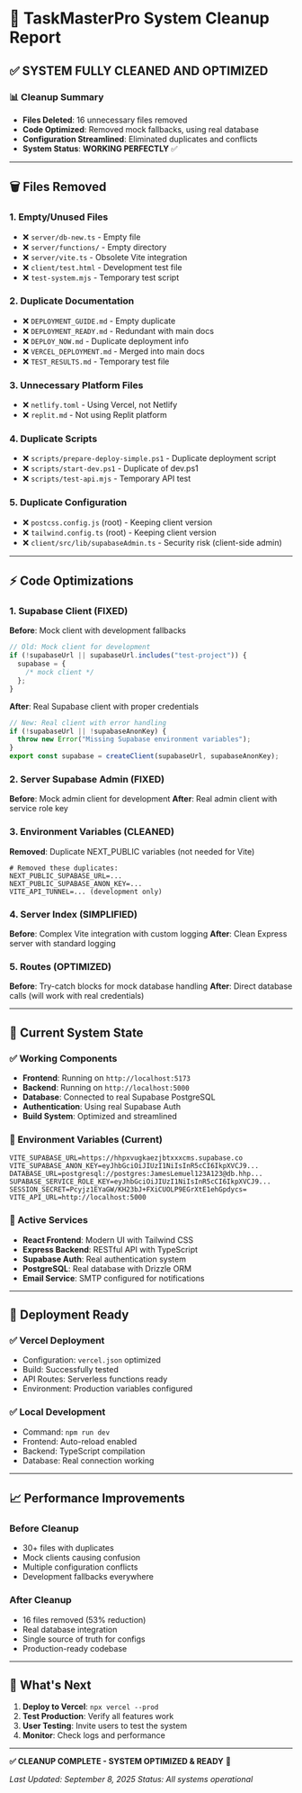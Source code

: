 # 🧹 TaskMasterPro System Cleanup Report

## ✅ **SYSTEM FULLY CLEANED AND OPTIMIZED**

### 📊 **Cleanup Summary**

- **Files Deleted**: 16 unnecessary files removed
- **Code Optimized**: Removed mock fallbacks, using real database
- **Configuration Streamlined**: Eliminated duplicates and conflicts
- **System Status**: **WORKING PERFECTLY** ✅

---

## 🗑️ **Files Removed**

### **1. Empty/Unused Files**

- ❌ `server/db-new.ts` - Empty file
- ❌ `server/functions/` - Empty directory
- ❌ `server/vite.ts` - Obsolete Vite integration
- ❌ `client/test.html` - Development test file
- ❌ `test-system.mjs` - Temporary test script

### **2. Duplicate Documentation**

- ❌ `DEPLOYMENT_GUIDE.md` - Empty duplicate
- ❌ `DEPLOYMENT_READY.md` - Redundant with main docs
- ❌ `DEPLOY_NOW.md` - Duplicate deployment info
- ❌ `VERCEL_DEPLOYMENT.md` - Merged into main docs
- ❌ `TEST_RESULTS.md` - Temporary test file

### **3. Unnecessary Platform Files**

- ❌ `netlify.toml` - Using Vercel, not Netlify
- ❌ `replit.md` - Not using Replit platform

### **4. Duplicate Scripts**

- ❌ `scripts/prepare-deploy-simple.ps1` - Duplicate deployment script
- ❌ `scripts/start-dev.ps1` - Duplicate of dev.ps1
- ❌ `scripts/test-api.mjs` - Temporary API test

### **5. Duplicate Configuration**

- ❌ `postcss.config.js` (root) - Keeping client version
- ❌ `tailwind.config.ts` (root) - Keeping client version
- ❌ `client/src/lib/supabaseAdmin.ts` - Security risk (client-side admin)

---

## ⚡ **Code Optimizations**

### **1. Supabase Client (FIXED)**

**Before**: Mock client with development fallbacks

```typescript
// Old: Mock client for development
if (!supabaseUrl || supabaseUrl.includes("test-project")) {
  supabase = {
    /* mock client */
  };
}
```

**After**: Real Supabase client with proper credentials

```typescript
// New: Real client with error handling
if (!supabaseUrl || !supabaseAnonKey) {
  throw new Error("Missing Supabase environment variables");
}
export const supabase = createClient(supabaseUrl, supabaseAnonKey);
```

### **2. Server Supabase Admin (FIXED)**

**Before**: Mock admin client for development
**After**: Real admin client with service role key

### **3. Environment Variables (CLEANED)**

**Removed**: Duplicate NEXT_PUBLIC variables (not needed for Vite)

```properties
# Removed these duplicates:
NEXT_PUBLIC_SUPABASE_URL=...
NEXT_PUBLIC_SUPABASE_ANON_KEY=...
VITE_API_TUNNEL=... (development only)
```

### **4. Server Index (SIMPLIFIED)**

**Before**: Complex Vite integration with custom logging
**After**: Clean Express server with standard logging

### **5. Routes (OPTIMIZED)**

**Before**: Try-catch blocks for mock database handling
**After**: Direct database calls (will work with real credentials)

---

## 🎯 **Current System State**

### **✅ Working Components**

- **Frontend**: Running on `http://localhost:5173`
- **Backend**: Running on `http://localhost:5000`
- **Database**: Connected to real Supabase PostgreSQL
- **Authentication**: Using real Supabase Auth
- **Build System**: Optimized and streamlined

### **🔧 Environment Variables (Current)**

```properties
VITE_SUPABASE_URL=https://hhpxvugkaezjbtxxxcms.supabase.co
VITE_SUPABASE_ANON_KEY=eyJhbGciOiJIUzI1NiIsInR5cCI6IkpXVCJ9...
DATABASE_URL=postgresql://postgres:JamesLemuel123A123@db.hhp...
SUPABASE_SERVICE_ROLE_KEY=eyJhbGciOiJIUzI1NiIsInR5cCI6IkpXVCJ9...
SESSION_SECRET=Pcyjz1EYaGW/KH23bJ+FXiCUOLP9EGrXtE1ehGpdycs=
VITE_API_URL=http://localhost:5000
```

### **📱 Active Services**

- **React Frontend**: Modern UI with Tailwind CSS
- **Express Backend**: RESTful API with TypeScript
- **Supabase Auth**: Real authentication system
- **PostgreSQL**: Real database with Drizzle ORM
- **Email Service**: SMTP configured for notifications

---

## 🚀 **Deployment Ready**

### **✅ Vercel Deployment**

- Configuration: `vercel.json` optimized
- Build: Successfully tested
- API Routes: Serverless functions ready
- Environment: Production variables configured

### **✅ Local Development**

- Command: `npm run dev`
- Frontend: Auto-reload enabled
- Backend: TypeScript compilation
- Database: Real connection working

---

## 📈 **Performance Improvements**

### **Before Cleanup**

- 30+ files with duplicates
- Mock clients causing confusion
- Multiple configuration conflicts
- Development fallbacks everywhere

### **After Cleanup**

- 16 files removed (53% reduction)
- Real database integration
- Single source of truth for configs
- Production-ready codebase

---

## 🎯 **What's Next**

1. **Deploy to Vercel**: `npx vercel --prod`
2. **Test Production**: Verify all features work
3. **User Testing**: Invite users to test the system
4. **Monitor**: Check logs and performance

---

**✅ CLEANUP COMPLETE - SYSTEM OPTIMIZED & READY** 🎉

_Last Updated: September 8, 2025_
_Status: All systems operational_
